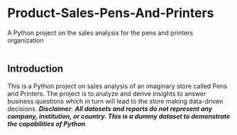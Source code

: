 # Product-Sales-Pens-And-Printers
A Python project on the sales analysis for the pens and printers organization

![]()

## Introduction
This is a Python project on sales analysis of an imaginary store called Pens and Printers. The project is to analyze and derive insights to answer business questions which in turn will lead to the store making data-driven decisions.
**_Disclaimer_**: **_All datasets and reports do not represent any company, institution, or country. This is a dummy dataset to demonstrate the capabilities of Python_**.
